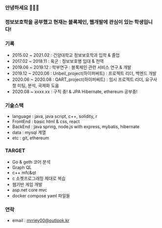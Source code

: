 ### 안녕하세요 👋👋👋
### 정보보호학을 공부했고 현재는 블록체인, 웹개발에 관심이 있는 학생입니다!

### 기록
  - 2015.02 ~ 2021.02 : 건양대학교 정보보호학과 입학 & 졸업
  - 2017.02 ~ 2018.11 : 육군 : 정보보호병 입대 & 전역
  - 2019.06 ~ 2019.12 : 학부연구 : 블록체인 관련 서비스 연구 & 개발
  - 2019.12 ~ 2020.06 : Unbeil_project(하이퍼써트) : 프로젝트 리더, 백엔드 개발
  - 2020.06 ~ 2020.08 : QART_project(하이퍼써트) : 임시 프로젝트 리더, 요구사항 미팅, 분석, 국제화 도움
  - 2020.08 ~ xxxx.xx : 구직 중! & JPA Hibernate, ethereum 공부중!

### 기술스택
  - language : java, java script, c++, solidity, r
  - FrontEnd : basic html & css, react
  - BackEnd : java spring, node.js with express, mybatis, hibernate
  - data : mysql 계열 
  - etc : git, ethereum

### TARGET
  - Go & geth 코어 분석
  - Graph QL
  - c++ mfc&qt
  - c 소켓프로그래밍 제대로 복습
  - 웹기반 게임 개발
  - asp.net core mvc
  - docker compose yaml 파일들
 
### 연락
  - email : mrriey00@outlook.kr

<!--
**JinDogNOOB/JinDogNOOB** is a ✨ _special_ ✨ repository because its `README.md` (this file) appears on your GitHub profile.



Here are some ideas to get you started:

- 🔭 I’m currently working on ...
- 🌱 I’m currently learning ...
- 👯 I’m looking to collaborate on ...
- 🤔 I’m looking for help with ...
- 💬 Ask me about ...
- 📫 How to reach me: ...
- 😄 Pronouns: ...
- ⚡ Fun fact: ...
-->
